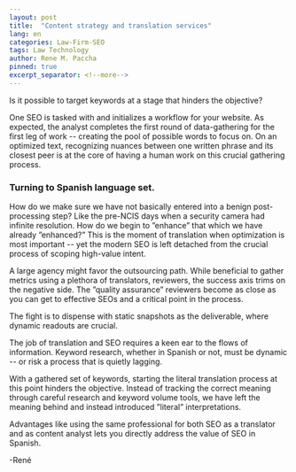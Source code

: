 ```yaml
---
layout: post
title:  "Content strategy and translation services"
lang: en
categories: Law-Firm-SEO
tags: Law Technology
author: Rene M. Paccha
pinned: true
excerpt_separator: <!--more-->
---
```


Is it possible to target keywords at a stage that hinders the objective?

One SEO is tasked with and initializes a workflow for your website.  As expected, the analyst completes the first round of data-gathering for the first leg of work -- creating the pool of possible words to focus on.  On an optimized text, recognizing nuances between one written phrase and its closest peer is at the core of having a human work on this crucial gathering  process.  

### Turning to Spanish language set. 
How do we make sure we have not basically entered into a benign post-processing step? Like the pre-NCIS days when a security camera had infinite resolution.  How do we begin to ”enhance” that which we have already ”enhanced?”  This is the moment of translation when optimization is most important -- yet the modern SEO is left detached from the crucial process of scoping high-value intent.

A large agency might favor the outsourcing path.  While beneficial to gather metrics using a plethora of translators, reviewers,  the success axis trims on the negative side.  The ”quality assurance” reviewers become as close as you can get to effective SEOs and a critical point in the process.

The fight is to dispense with static snapshots as the deliverable, where dynamic readouts are crucial. 

The job of translation and SEO requires a keen ear to the flows of information.  Keyword research, whether in Spanish or not, must be dynamic -- or risk a process that is quietly lagging.

With a gathered set of keywords, starting the literal translation process at this point hinders the objective.   Instead of tracking the correct meaning through careful research and keyword volume tools,  we have left the meaning behind and instead introduced ”literal” interpretations.

Advantages like using the same professional for both SEO as a translator and as content analyst lets you directly address the value of SEO in Spanish.

-René
